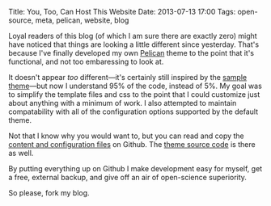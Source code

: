 Title: You, Too, Can Host This Website
Date: 2013-07-13 17:00
Tags: open-source, meta, pelican, website, blog


Loyal readers of this blog (of which I am sure there are exactly zero)
might have noticed that things are looking a little different since yesterday.
That's because I've finally developed my own [Pelican](http://getpelican.com) theme
to the point that it's functional, and not too embaressing to look at.

It doesn't appear _too_ different—it's certainly still inspired by the
[sample theme][notmyidea]—but now I understand 95% of the code, instead of 5%.
My goal was to simplify the template files and css to the point that I could
customize just about anything with a minimum of work.  I also attempted to
maintain compatability with all of the configuration options supported by the
default theme.

[notmyidea]: https://github.com/getpelican/pelican-themes/tree/master/notmyidea-cms

Not that I know why you would want to, but you can read and copy the
[content and configuration files][blog-source] on Github.  The
[theme source code][theme-source] is there as well.

[blog-source]: https://github.com/bsmith89/blog
[theme-source]: https://github.com/bsmith89/blog-theme

By putting everything up on Github I make development easy for myself, get
a free, external backup, and give off an air of open-science superiority.

So please, fork my blog.
